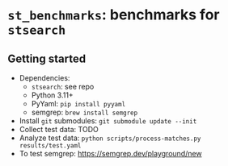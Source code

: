 # `st_benchmarks`: benchmarks for `stsearch`

## Getting started 

* Dependencies: 
    * `stsearch`: see repo
    * Python 3.11+
    * PyYaml: `pip install pyyaml` 
    * semgrep: `brew install semgrep`
* Install `git` submodules: `git submodule update --init`
* Collect test data: TODO
* Analyze test data: `python scripts/process-matches.py results/test.yaml`
* To test semgrep: https://semgrep.dev/playground/new

